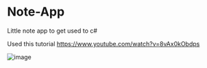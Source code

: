 # Note-App
Little note app to get used to c#

Used this tutorial https://www.youtube.com/watch?v=8vAx0kObdps

![image](https://user-images.githubusercontent.com/26285957/187525126-4693e625-2418-41e5-a6e0-b62c7d39481a.png)

